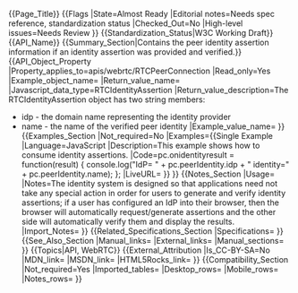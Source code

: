 {{Page_Title}}
{{Flags
|State=Almost Ready
|Editorial notes=Needs spec reference, standardization status
|Checked_Out=No
|High-level issues=Needs Review
}}
{{Standardization_Status|W3C Working Draft}}
{{API_Name}}
{{Summary_Section|Contains the peer identity assertion information if an identity assertion was provided and verified.}}
{{API_Object_Property
|Property_applies_to=apis/webrtc/RTCPeerConnection
|Read_only=Yes
|Example_object_name=
|Return_value_name=
|Javascript_data_type=RTCIdentityAssertion
|Return_value_description=The RTCIdentityAssertion object has two string members:
* idp - the domain name representing the identity provider
* name - the name of the verified peer identity
|Example_value_name=
}}
{{Examples_Section
|Not_required=No
|Examples={{Single Example
|Language=JavaScript
|Description=This example shows how to consume identity assertions.
|Code=pc.onidentityresult = function(result) {
  console.log("IdP= " + pc.peerIdentity.idp +
              " identity=" + pc.peerIdentity.name);
};
|LiveURL=
}}
}}
{{Notes_Section
|Usage=
|Notes=The identity system is designed so that applications need not take any special action in order for users to generate and verify identity assertions; if a user has configured an IdP into their browser, then the browser will automatically request/generate assertions and the other side will automatically verify them and display the results.
|Import_Notes=
}}
{{Related_Specifications_Section
|Specifications=
}}
{{See_Also_Section
|Manual_links=
|External_links=
|Manual_sections=
}}
{{Topics|API, WebRTC}}
{{External_Attribution
|Is_CC-BY-SA=No
|MDN_link=
|MSDN_link=
|HTML5Rocks_link=
}}
{{Compatibility_Section
|Not_required=Yes
|Imported_tables=
|Desktop_rows=
|Mobile_rows=
|Notes_rows=
}}